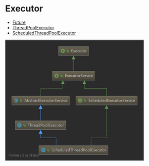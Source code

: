# Executor

- [Future](future.md)
- [ThreadPoolExecutor](thread-pool-executor.md)
- [ScheduledThreadPoolExecutor](scheduled-thread-pool-executor.md)

![Executor](images/ScheduledThreadPoolExecutor.png)